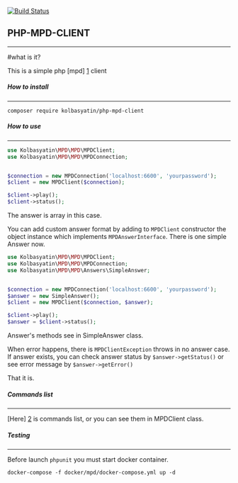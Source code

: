[![Build Status](https://travis-ci.com/Kolbasyatin/PHP-MPD-CLIENT.svg?branch=master)](https://travis-ci.com/Kolbasyatin/PHP-MPD-CLIENT)

## PHP-MPD-CLIENT

- - -
\#what is it?

This is a simple php [mpd] [1] client 

##### How to install
- - -

`composer require kolbasyatin/php-mpd-client`

##### How to use
- - -

```php
use Kolbasyatin\MPD\MPD\MPDClient;
use Kolbasyatin\MPD\MPD\MPDConnection;


$connection = new MPDConnection('localhost:6600', 'yourpassword');
$client = new MPDClient($connection);

$client->play();
$client->status();

```
The answer is array in this case.

You can add custom answer format by adding to `MPDClient` constructor the object instance which implements `MPDAnswerInterface`.
There is one simple Answer now.

```php
use Kolbasyatin\MPD\MPD\MPDClient;
use Kolbasyatin\MPD\MPD\MPDConnection;
use Kolbasyatin\MPD\MPD\Answers\SimpleAnswer;


$connection = new MPDConnection('localhost:6600', 'yourpassword');
$answer = new SimpleAnswer();
$client = new MPDClient($connection, $answer);

$client->play();
$answer = $client->status();
```

Answer's methods see in SimpleAnswer class.


When error happens, there is `MPDClientException` throws in no answer case.
If answer exists, you can check answer status by `$answer->getStatus()` 
or see error message by `$answer->getError()` 


That it is.

##### Commands list
- - -
 [Here] [2] is commands list, or you can see them in MPDClient class.
 

##### Testing
- - -

Before launch `phpunit` you must start docker container.

`docker-compose -f docker/mpd/docker-compose.yml up -d`
 
 
 [1]: https://www.musicpd.org/
 [2]: https://www.musicpd.org/doc/html/protocol.html#command-lists
 
 
